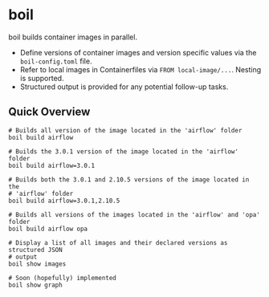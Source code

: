 # boil

boil builds container images in parallel.

- Define versions of container images and version specific values via the `boil-config.toml` file.
- Refer to local images in Containerfiles via `FROM local-image/...`. Nesting is supported.
- Structured output is provided for any potential follow-up tasks.

## Quick Overview

```shell
# Builds all version of the image located in the 'airflow' folder
boil build airflow

# Builds the 3.0.1 version of the image located in the 'airflow' folder
boil build airflow=3.0.1

# Builds both the 3.0.1 and 2.10.5 versions of the image located in the
# 'airflow' folder
boil build airflow=3.0.1,2.10.5

# Builds all versions of the images located in the 'airflow' and 'opa' folder
boil build airflow opa

# Display a list of all images and their declared versions as structured JSON
# output
boil show images

# Soon (hopefully) implemented
boil show graph
```
